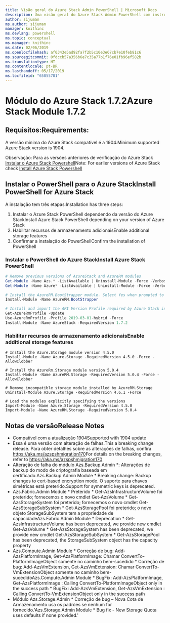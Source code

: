 ```yaml
---
title: Visão geral do Azure Stack Admin PowerShell | Microsoft Docs
description: Uma visão geral do Azure Stack Admin PowerShell com instruções de instalação e configuração.
author: sijuman
ms.author: sijuman
manager: knithinc
ms.devlang: powershell
ms.topic: conceptual
ms.manager: knithinc
ms.date: 02/06/2019
ms.openlocfilehash: af0343e5ad92fa7f2b5c10e3e67cb7e10feb81c6
ms.sourcegitcommit: 0fdccb57a356b6e7c35a77b1f76e01fb96ef582b
ms.translationtype: HT
ms.contentlocale: pt-BR
ms.lasthandoff: 05/17/2019
ms.locfileid: "65855781"
---
```

# <a name="azure-stack-module-172"></a><span data-ttu-id="123e9-103">Módulo do Azure Stack 1.7.2</span><span class="sxs-lookup"><span data-stu-id="123e9-103">Azure Stack Module 1.7.2</span></span>

## <a name="requirements"></a><span data-ttu-id="123e9-104">Requisitos:</span><span class="sxs-lookup"><span data-stu-id="123e9-104">Requirements:</span></span>

<span data-ttu-id="123e9-105">A versão mínima do Azure Stack compatível é a 1904.</span><span class="sxs-lookup"><span data-stu-id="123e9-105">Minimum supported Azure Stack version is 1904.</span></span>

<span data-ttu-id="123e9-106">Observação: Para as versões anteriores de verificação do Azure Stack [Instalar o Azure Stack Powershell](https://docs.microsoft.com/en-us/azure/azure-stack/azure-stack-powershell-install#install-azure-stack-powershell)</span><span class="sxs-lookup"><span data-stu-id="123e9-106">Note: For earlier versions of Azure Stack check [Install Azure Stack Powershell](https://docs.microsoft.com/en-us/azure/azure-stack/azure-stack-powershell-install#install-azure-stack-powershell)</span></span>

## <a name="install-powershell-for-azure-stack"></a><span data-ttu-id="123e9-107">Instalar o PowerShell para o Azure Stack</span><span class="sxs-lookup"><span data-stu-id="123e9-107">Install PowerShell for Azure Stack</span></span>

<span data-ttu-id="123e9-108">A instalação tem três etapas:</span><span class="sxs-lookup"><span data-stu-id="123e9-108">Installation has three steps:</span></span>

1. <span data-ttu-id="123e9-109">Instalar o Azure Stack PowerShell dependendo da versão do Azure Stack</span><span class="sxs-lookup"><span data-stu-id="123e9-109">Install Azure Stack PowerShell depending on your version of Azure Stack</span></span>
2. <span data-ttu-id="123e9-110">Habilitar recursos de armazenamento adicionais</span><span class="sxs-lookup"><span data-stu-id="123e9-110">Enable additional storage features</span></span>
3. <span data-ttu-id="123e9-111">Confirmar a instalação do PowerShell</span><span class="sxs-lookup"><span data-stu-id="123e9-111">Confirm the installation of PowerShell</span></span>

### <a name="install-azure-stack-powershell"></a><span data-ttu-id="123e9-112">Instalar o PowerShell do Azure Stack</span><span class="sxs-lookup"><span data-stu-id="123e9-112">Install Azure Stack PowerShell</span></span>

```powershell
# Remove previous versions of AzureStack and AzureRM modules
Get-Module -Name Azs.* -ListAvailable | Uninstall-Module -Force -Verbose
Get-Module -Name Azure* -ListAvailable | Uninstall-Module -Force -Verbose

# Install the AzureRM.BootStrapper module. Select Yes when prompted to install NuGet
Install-Module -Name AzureRM.BootStrapper

# Install and import the API Version Profile required by Azure Stack into the current PowerShell session.
Get-AzureRmProfile -Update
Use-AzureRmProfile -Profile 2019-03-01-hybrid -Force
Install-Module -Name AzureStack -RequiredVersion 1.7.2
```

### <a name="enable-additional-storage-features"></a><span data-ttu-id="123e9-113">Habilitar recursos de armazenamento adicionais</span><span class="sxs-lookup"><span data-stu-id="123e9-113">Enable additional storage features</span></span>

```
# Install the Azure.Storage module version 4.5.0
Install-Module -Name Azure.Storage -RequiredVersion 4.5.0 -Force -AllowClobber

# Install the AzureRm.Storage module version 5.0.4
Install-Module -Name AzureRM.Storage -RequiredVersion 5.0.4 -Force -AllowClobber

# Remove incompatible storage module installed by AzureRM.Storage
Uninstall-Module Azure.Storage -RequiredVersion 4.6.1 -Force

# Load the modules explicitly specifying the versions
Import-Module -Name Azure.Storage -RequiredVersion 4.5.0
Import-Module -Name AzureRM.Storage -RequiredVersion 5.0.4
```

## <a name="release-notes"></a><span data-ttu-id="123e9-114">Notas de versão</span><span class="sxs-lookup"><span data-stu-id="123e9-114">Release Notes</span></span>

* <span data-ttu-id="123e9-115">Compatível com a atualização 1904</span><span class="sxs-lookup"><span data-stu-id="123e9-115">Supported with 1904 update</span></span>
* <span data-ttu-id="123e9-116">Essa é uma versão com alteração de falhas.</span><span class="sxs-lookup"><span data-stu-id="123e9-116">This a breaking change release.</span></span> <span data-ttu-id="123e9-117">Para obter detalhes sobre as alterações de falhas, confira <https://aka.ms/azspshmigration170></span><span class="sxs-lookup"><span data-stu-id="123e9-117">For details on the breaking changes, refer to <https://aka.ms/azspshmigration170></span></span>
* <span data-ttu-id="123e9-118">Alteração de falha do módulo Azs.Backup.Admin \*: Alterações de backup do modo de criptografia baseada em certificado.</span><span class="sxs-lookup"><span data-stu-id="123e9-118">Azs.Backup.Admin Module \* Breaking change: Backup changes to cert-based encryption mode.</span></span> <span data-ttu-id="123e9-119">O suporte para chaves simétricas está preterido.</span><span class="sxs-lookup"><span data-stu-id="123e9-119">Support for symmetric keys is deprecated.</span></span>
* <span data-ttu-id="123e9-120">Azs.Fabric.Admin Module       \* Preterido          \* Get-AzsInfrastructureVolume foi preterido; fornecemos o novo cmdlet Get-AzsVolume           \* Get-AzsStorageSystem foi preterido; fornecemos o novo cmdlet Get-AzsStorageSubSystem           \* Get-AzsStoragePool foi preterido; o novo objeto StorageSubSystem tem a propriedade de capacidade</span><span class="sxs-lookup"><span data-stu-id="123e9-120">Azs.Fabric.Admin Module       \* Deprecation           \* Get-AzsInfrastructureVolume has been deprecated, we provide new cmdlet Get-AzsVolume           \* Get-AzsStorageSystem has been deprecated, we provide new cmdlet Get-AzsStorageSubSystem           \* Get-AzsStoragePool has been deprecated, the StorageSubSystem object has the capacity property</span></span>
* <span data-ttu-id="123e9-121">Azs.Compute.Admin Module           \* Correção de bug: Add-AzsPlatformImage, Get-AzsPlatformImage: Chamar ConvertTo-PlatformImageObject somente no caminho bem-sucedido           \* Correção de bug: Add-AzsVmExtension, Get-AzsVmExtension: Chamar ConvertTo-VmExtensionObject somente no caminho bem-sucedido</span><span class="sxs-lookup"><span data-stu-id="123e9-121">Azs.Compute.Admin Module           \* BugFix: Add-AzsPlatformImage, Get-AzsPlatformImage : Calling ConvertTo-PlatformImageObject only in the success path           \* BugFix: Add-AzsVmExtension, Get-AzsVmExtension : Calling ConvertTo-VmExtensionObject only in the success path</span></span>
* <span data-ttu-id="123e9-122">Módulo Azs.Storage.Admin           \* Correção de bug – Nova Cota de Armazenamento usa os padrões se nenhum for fornecido.'</span><span class="sxs-lookup"><span data-stu-id="123e9-122">Azs.Storage.Admin Module           \* Bug fix - New Storage Quota uses defaults if none provided.'</span></span>

